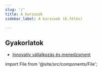 ```yaml
---
slug: '/'
title: A kurzusok
sidebar_label: A kurzusok (6.félév)

---
```

## Gyakorlatok

- [Innovatív vállalkozás és menedzsment](ivm/index)

import File from '@site/src/components/File';

<File filename="sidebars.yaml" folder="" />

